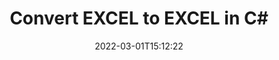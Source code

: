 ---
############################# Static ############################
layout: "auto-gen-conversion"
date: 2022-03-01T15:12:22
draft: false
otherformats: csv dif epub fods htm html json mht mhtml ods pdf sxc tex tsv xlam xls xlsb xlsm xlsx xlt xltm xltx xml xps
breadcrumb: EXCEL to EXCEL in C#

############################# Head ############################
head_title: "EXCEL to EXCEL Converter in C#"
head_description: "Convert EXCEL to EXCEL in .NET using a few lines of code. Use the GroupDocs Document Conversion API to convert over 160 file formats."

############################# Header ############################
title: "Convert EXCEL to EXCEL in C#"
description: "EXCEL to EXCEL conversion with a few lines of .NET code"
bg_image: "https://cms.admin.containerize.com/templates/aspose/App_Themes/V3/images/bg/header1.png"
bg_overlay: false
button:
    enable: true

############################# SubMenu ############################
submenu:
    enable: true

    left:
        img_alt: "GroupDocs.Conversion for .NET"
        image: "https://cms.admin.containerize.com/templates/groupdocs/images/product-logos/90x90-noborder/groupdocs-conversion-net.png"
        product: "GroupDocs.Conversion"
        platform: ".NET"

    

############################# About ############################
about:
    enable: true
    title: "About GroupDocs.Conversion для .NET API"
    content: |
        [GroupDocs.Conversion for .NET](https://products.groupdocs.com/conversion/net/) can be used to convert Microsoft Word, Excel, PowerPoint, PDF, Visio and other formats. GroupDocs.Conversion is a standalone API that is suitable for back-end and internal systems where high performance is required. It does not depend on any software such as Microsoft or Open Office.
    

overview:
    enable: true
    content: |
        Convert your EXCEL files to EXCEL in .NET easily. You can use just a couple of C# code lines in any platform of your choice like - Windows, Linux, macOS.
        You can try EXCEL to EXCEL conversion for free and evaluate conversion results quality.
        Along with simple file conversion scenarios you can try more advanced options for loading source EXCEL file and for saving output EXCEL result. 
        
        For example, for the source EXCEL file you may use the following load options:

        * auto-detect file format;
        * specify password for protected files (if file format supports it);
        * replace missing fonts to preserve document appearance.
        
        There are also advanced convert options for the EXCEL file:

        * convert specific document page or page range;
        * add a watermark to the converted EXCEL file.

        Once conversion is completed you can save your EXCEL file to the local file path or any third-party storage like FTP, Amazon S3, Google Drive, Dropbox etc.
        Please note - to convert EXCEL to EXCEL there is no need for any additional software installed - like MS Office, Open Office, Adobe Acrobat Reader etc. 


############################# Steps ############################
steps:
    enable: true
    title_left: "Steps to convert EXCEL to EXCEL in C#"
    content_left: |
        [GroupDocs.Conversion](https://products.groupdocs.com/conversion/net/) makes it easy for developers to convert a EXCEL file to EXCEL with a few lines of code.

        * Create an instance of the Converter class and provide the file EXCEL with the full path
        * Create and set ConvertOptions for EXCEL type.
        * Call the Converter.Convert method and pass the full path and format (EXCEL) as a parameter
        
    title_right: "System Requirements"
    content_right: |
        Basic conversion with GroupDocs.Conversion for .NET can be done in just a few simple steps. Our APIs are supported on all major platforms and operating systems. Before executing the code below, make sure you have the following prerequisites installed on your system.

        * Operating systems: Microsoft Windows, Linux, MacOS
        * Development environments: Microsoft Visual Studio, Xamarin, MonoDevelop
        * Frameworks: .NET Framework, .NET Standard, .NET Core, Mono
        * Get the latest GroupDocs.Conversion for .NET from [Nuget](https://www.nuget.org/packages/groupdocs.conversion)
        
    code: |
        ```cs
        // Load EXCEL file
        var converter = new GroupDocs.Conversion.Converter("template.excel");
        // Set conversion parameters for EXCEL format
        var convertOptions = converter.GetPossibleConversions()["excel"].ConvertOptions;
        // Convert to EXCEL format
        converter.Convert("output.excel", convertOptions);        
        ```
        
demos:
    enable: true
    title: "EXCEL to EXCEL Live Demo"
    content: |
       Convert EXCEL to EXCEL now by visiting the [GroupDocs.Conversion App](https://products.groupdocs.app/conversion/family) website. Online demo has the following advantages
          

more_formats:
    enable: true
    title: "Other supported transformations EXCEL"
    content: "You can also convert EXCEL to many other file formats. Please see the list below."
       
       
back_to_top:
    enable: true
---